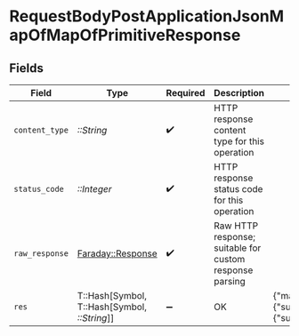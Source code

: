 # RequestBodyPostApplicationJsonMapOfMapOfPrimitiveResponse


## Fields

| Field                                                                                                         | Type                                                                                                          | Required                                                                                                      | Description                                                                                                   | Example                                                                                                       |
| ------------------------------------------------------------------------------------------------------------- | ------------------------------------------------------------------------------------------------------------- | ------------------------------------------------------------------------------------------------------------- | ------------------------------------------------------------------------------------------------------------- | ------------------------------------------------------------------------------------------------------------- |
| `content_type`                                                                                                | *::String*                                                                                                    | :heavy_check_mark:                                                                                            | HTTP response content type for this operation                                                                 |                                                                                                               |
| `status_code`                                                                                                 | *::Integer*                                                                                                   | :heavy_check_mark:                                                                                            | HTTP response status code for this operation                                                                  |                                                                                                               |
| `raw_response`                                                                                                | [Faraday::Response](https://www.rubydoc.info/gems/faraday/Faraday/Response)                                   | :heavy_check_mark:                                                                                            | Raw HTTP response; suitable for custom response parsing                                                       |                                                                                                               |
| `res`                                                                                                         | T::Hash[Symbol, T::Hash[Symbol, *::String*]]                                                                  | :heavy_minus_sign:                                                                                            | OK                                                                                                            | {"mapElem1":{"subMapElem1":"foo","subMapElem2":"bar"},"mapElem2":{"subMapElem1":"buzz","subMapElem2":"bazz"}} |